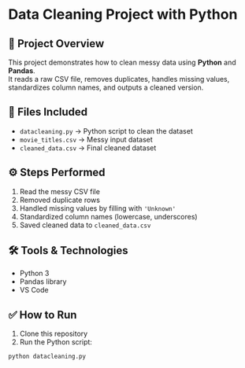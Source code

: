 
# Data Cleaning Project with Python

## 📌 Project Overview
This project demonstrates how to clean messy data using **Python** and **Pandas**.  
It reads a raw CSV file, removes duplicates, handles missing values, standardizes column names, and outputs a cleaned version.

## 📁 Files Included
- `datacleaning.py` → Python script to clean the dataset
- `movie_titles.csv` → Messy input dataset
- `cleaned_data.csv` → Final cleaned dataset

## ⚙️ Steps Performed
1. Read the messy CSV file
2. Removed duplicate rows
3. Handled missing values by filling with `'Unknown'`
4. Standardized column names (lowercase, underscores)
5. Saved cleaned data to `cleaned_data.csv`

## 🛠️ Tools & Technologies
- Python 3
- Pandas library
- VS Code

## ✅ How to Run
1. Clone this repository
2. Run the Python script:
```bash
python datacleaning.py
